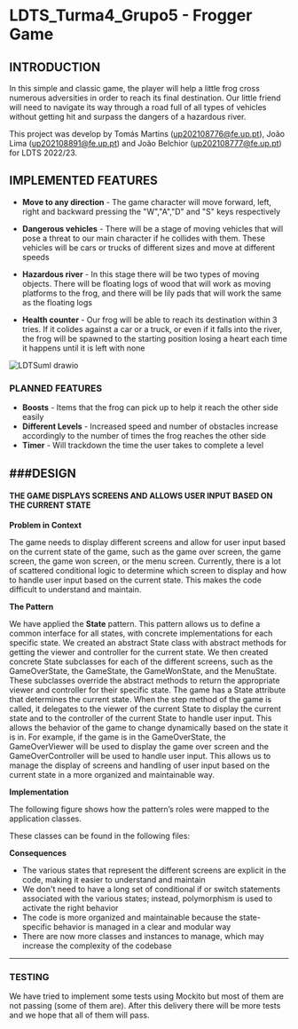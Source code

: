 # LDTS_Turma4_Grupo5 - Frogger Game

## INTRODUCTION

In this simple and classic game, the player will help a little frog cross numerous adversities in order to reach its final destination. Our little friend will need to navigate its way through a road full of all types of vehicles without getting hit and surpass the dangers of a hazardous river.

This project was develop by Tomás Martins (up202108776@fe.up.pt), João Lima (up202108891@fe.up.pt) and João Belchior (up202108777@fe.up.pt) for LDTS 2022/23.

## IMPLEMENTED FEATURES

- **Move to any direction** - The game character will move forward, left, right and backward pressing the "W","A","D" and "S" keys respectively

- **Dangerous vehicles** - There will be a stage of moving vehicles that will pose a threat to our main character if he collides with them. These vehicles will be cars or trucks of different sizes and move at different speeds

- **Hazardous river** - In this stage there will be two types of moving objects. There will be floating logs of wood that will work as moving platforms to the frog, and there will be lily pads that will work the same as the floating logs

- **Health counter** - Our frog will be able to reach its destination within 3 tries. If it colides against a car or a truck, or even if it falls into the river, the frog will be spawned to the starting position losing a heart each time it happens until it is left with none

![LDTSuml drawio](https://user-images.githubusercontent.com/93995368/204024667-7b850704-7150-4fb2-823d-2e52d1ad793f.png)


### PLANNED FEATURES

- **Boosts** - Items that the frog can pick up to help it reach the other side easily
- **Different Levels** - Increased speed and number of obstacles increase accordingly to the number of times the frog reaches the other side
- **Timer** - Will trackdown the time the user takes to complete a level

###DESIGN
-------------------------------------------------------------------------------------------
#### THE GAME DISPLAYS SCREENS AND ALLOWS USER INPUT BASED ON THE CURRENT STATE

**Problem in Context**

The game needs to display different screens and allow for user input based on the current state of the game, such as the game over screen, the game screen, the game won screen, or the menu screen. Currently, there is a lot of scattered conditional logic to determine which screen to display and how to handle user input based on the current state. This makes the code difficult to understand and maintain.

**The Pattern**

We have applied the **State** pattern. This pattern allows us to define a common interface for all states, with concrete implementations for each specific state.
We created an abstract State class with abstract methods for getting the viewer and controller for the current state. We then created concrete State subclasses for each of the different screens, such as the GameOverState, the GameState, the GameWonState, and the MenuState. These subclasses override the abstract methods to return the appropriate viewer and controller for their specific state.
The game has a State attribute that determines the current state. When the step method of the game is called, it delegates to the viewer of the current State to display the current state and to the controller of the current State to handle user input. This allows the behavior of the game to change dynamically based on the state it is in. For example, if the game is in the GameOverState, the GameOverViewer will be used to display the game over screen and the GameOverController will be used to handle user input. This allows us to manage the display of screens and handling of user input based on the current state in a more organized and maintainable way.

**Implementation**

The following figure shows how the pattern’s roles were mapped to the application classes.

These classes can be found in the following files:

**Consequences**

- The various states that represent the different screens are explicit in the code, making it easier to understand and maintain
- We don't need to have a long set of conditional if or switch statements associated with the various states; instead, polymorphism is used to activate the right behavior
- The code is more organized and maintainable because the state-specific behavior is managed in a clear and modular way
- There are now more classes and instances to manage, which may increase the complexity of the codebase
-------------------------------------------------------------------------------------------

### TESTING

We have tried to implement some tests using Mockito but most of them are not passing (some of them are). After this delivery there will be more tests and we hope that all of them will pass.

